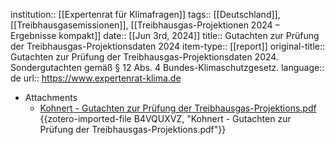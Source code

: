 institution:: [[Expertenrat für Klimafragen]]
tags:: [[Deutschland]], [[Treibhausgasemissionen]], [[Treibhausgas-Projektionen 2024 – Ergebnisse kompakt]]
date:: [[Jun 3rd, 2024]]
title:: Gutachten zur Prüfung der Treibhausgas-Projektionsdaten 2024
item-type:: [[report]]
original-title:: Gutachten zur Prüfung der Treibhausgas-Projektionsdaten 2024. Sondergutachten gemäß § 12 Abs. 4 Bundes-Klimaschutzgesetz.
language:: de
url:: https://www.expertenrat-klima.de

- Attachments
	- [Kohnert - Gutachten zur Prüfung der Treibhausgas-Projektions.pdf](zotero://select/library/items/B4VQUXVZ) {{zotero-imported-file B4VQUXVZ, "Kohnert - Gutachten zur Prüfung der Treibhausgas-Projektions.pdf"}}